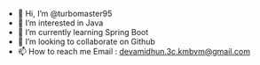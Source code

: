 - 👋 Hi, I’m @turbomaster95
- 👀 I’m interested in Java
- 🌱 I’m currently learning Spring Boot
- 💞️ I’m looking to collaborate on Github
- 📫 How to reach me 
Email : devamidhun.3c.kmbvm@gmail.com

<!---
turbomaster95/turbomaster95 is a ✨ special ✨ repository because its `README.md` (this file) appears on your GitHub profile.
You can click the Preview link to take a look at your changes.
--->
